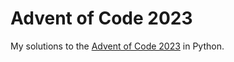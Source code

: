 # Advent of Code 2023

My solutions to the [Advent of Code 2023](https://adventofcode.com/2023) in Python.